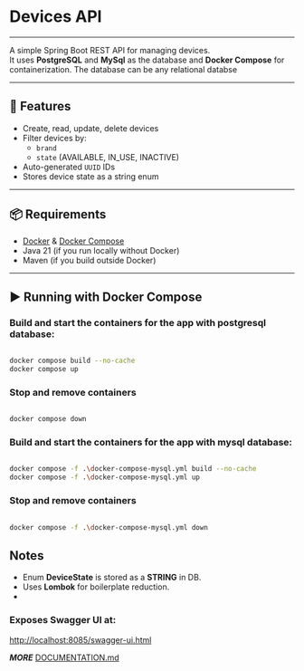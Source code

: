 # Devices API

---

A simple Spring Boot REST API for managing devices.  
It uses **PostgreSQL** and **MySql** as the database and **Docker Compose** for containerization.
The database can be any relational databse

---

## 🚀 Features
- Create, read, update, delete devices
- Filter devices by:
    - `brand`
    - `state` (AVAILABLE, IN_USE, INACTIVE)
- Auto-generated `UUID` IDs
- Stores device state as a string enum

---

## 📦 Requirements
- [Docker](https://www.docker.com/) & [Docker Compose](https://docs.docker.com/compose/)
- Java 21 (if you run locally without Docker)
- Maven (if you build outside Docker)

---

## ▶️ Running with Docker Compose

### Build and start the containers for the app with postgresql database:

```bash

docker compose build --no-cache
docker compose up

```

### Stop and remove containers

```bash

docker compose down

```

### Build and start the containers for the app with mysql database:

```bash

docker compose -f .\docker-compose-mysql.yml build --no-cache
docker compose -f .\docker-compose-mysql.yml up

```

### Stop and remove containers

```bash

docker compose -f .\docker-compose-mysql.yml down

```

## Notes
- Enum **DeviceState** is stored as a **STRING** in DB.
- Uses **Lombok** for boilerplate reduction.
- 
### Exposes **Swagger UI** at:  
  [http://localhost:8085/swagger-ui.html](http://localhost:8085/swagger-ui.html)

***MORE*** [DOCUMENTATION.md](DOCUMENTATION.md)
